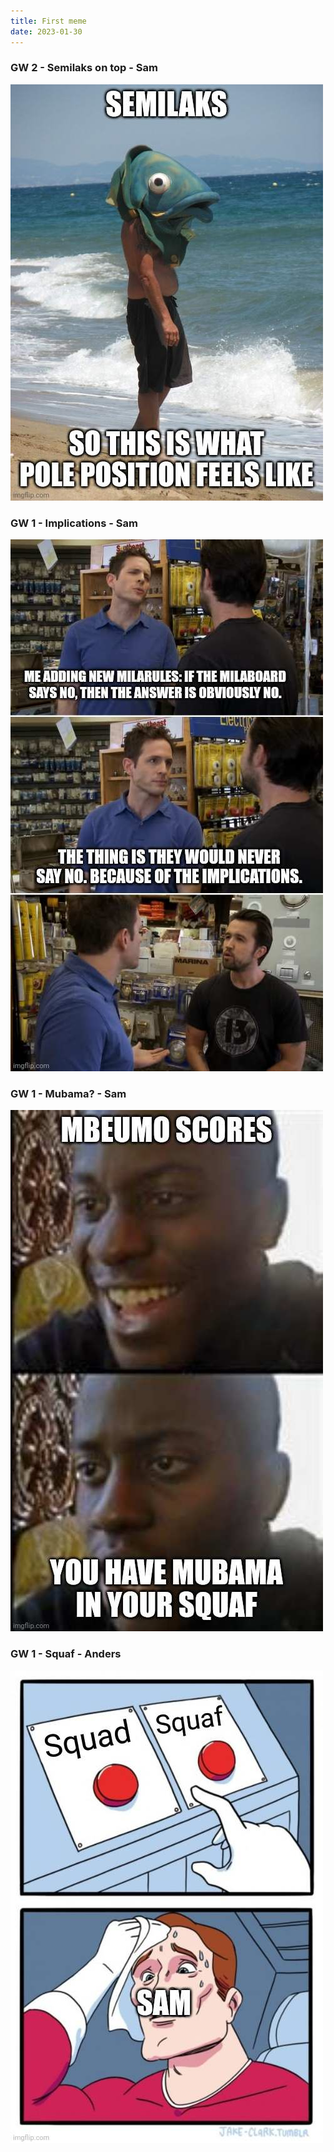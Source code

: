 ```yaml
---
title: First meme
date: 2023-01-30
---
```

### GW 2 - Semilaks on top - Sam
![Implications](../../assets/memes/semilaks.jpg)

### GW 1 - Implications - Sam
![Implications](../../assets/memes/implications.jpg)

### GW 1 - Mubama? - Sam
![Implications](../../assets/memes/mubama.jpg)

### GW 1 - Squaf - Anders
![Implications](../../assets/memes/squaf.jpg)

